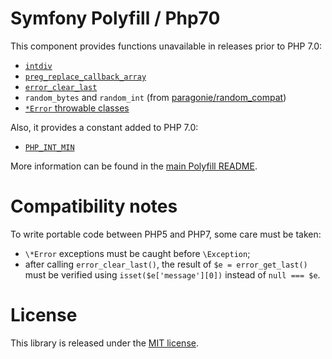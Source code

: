 Symfony Polyfill / Php70
========================

This component provides functions unavailable in releases prior to PHP 7.0:

- [`intdiv`](http://php.net/intdiv)
- [`preg_replace_callback_array`](http://php.net/preg_replace_callback_array)
- [`error_clear_last`](http://php.net/error_clear_last)
- `random_bytes` and `random_int` (from [paragonie/random_compat](https://github.com/paragonie/random_compat))
- [`*Error` throwable classes](http://php.net/Error)

Also, it provides a constant added to PHP 7.0:
- [`PHP_INT_MIN`](http://php.net/manual/en/reserved.constants.php#constant.php-int-min)

More information can be found in the
[main Polyfill README](https://github.com/symfony/polyfill/blob/master/README.md).

Compatibility notes
===================

To write portable code between PHP5 and PHP7, some care must be taken:
- `\*Error` exceptions must be caught before `\Exception`;
- after calling `error_clear_last()`, the result of `$e = error_get_last()` must be
  verified using `isset($e['message'][0])` instead of `null === $e`.

License
=======

This library is released under the [MIT license](LICENSE).
